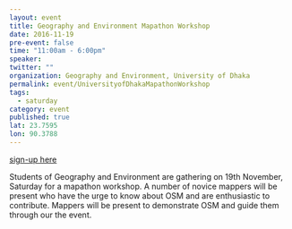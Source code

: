 ```yaml
---
layout: event
title: Geography and Environment Mapathon Workshop
date: 2016-11-19
pre-event: false
time: "11:00am - 6:00pm"
speaker: 
twitter: ""
organization: Geography and Environment, University of Dhaka
permalink: event/UniversityofDhakaMapathonWorkshop
tags: 
  - saturday
category: event
published: true
lat: 23.7595
lon: 90.3788
---
```


[sign-up here](https://www.facebook.com/events/601083320100407/?ti=cl)

Students of Geography and Environment are gathering on 19th November, Saturday for a mapathon workshop. 
A number of novice mappers will be present who have the urge to know about OSM and are enthusiastic to contribute. 
Mappers will be present to demonstrate OSM and guide them through our the event. 


